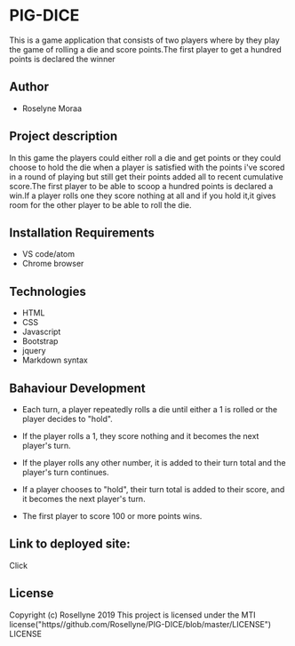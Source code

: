 # PIG-DICE
This is a game application that consists of two players where by they play the game of rolling a die and score points.The first player to get a hundred points is declared the winner

## Author
 + Roselyne Moraa

## Project description
  In this game the players could either roll a die and get points or they could choose to hold  the die when a player is satisfied with the points i've scored in a round of playing but  still get their points added all to recent cumulative score.The  first player  to be able to scoop a hundred points is declared a win.If a player rolls one they score nothing at all and  if you hold it,it  gives room for the other player to be able to roll the die.

## Installation Requirements
+ VS code/atom
+ Chrome browser

## Technologies
+ HTML
+ CSS
+ Javascript
+ Bootstrap
+ jquery
+ Markdown syntax

 ## Bahaviour Development
+ Each turn, a player repeatedly rolls a die until either a 1 is rolled or the player decides to "hold".

+ If the player rolls a 1, they score nothing and it becomes the next player's turn.

+ If the player rolls any other number, it is added to their turn total and the player's turn continues.

+ If a player chooses to "hold", their turn total is added to their score, and it becomes the next player's turn.

+ The first player to score 100 or more points wins.


## Link to deployed site:
Click 

## License
Copyright (c) Rosellyne 2019 This project is licensed under the MTI license("https//github.com/Rosellyne/PIG-DICE/blob/master/LICENSE") LICENSE